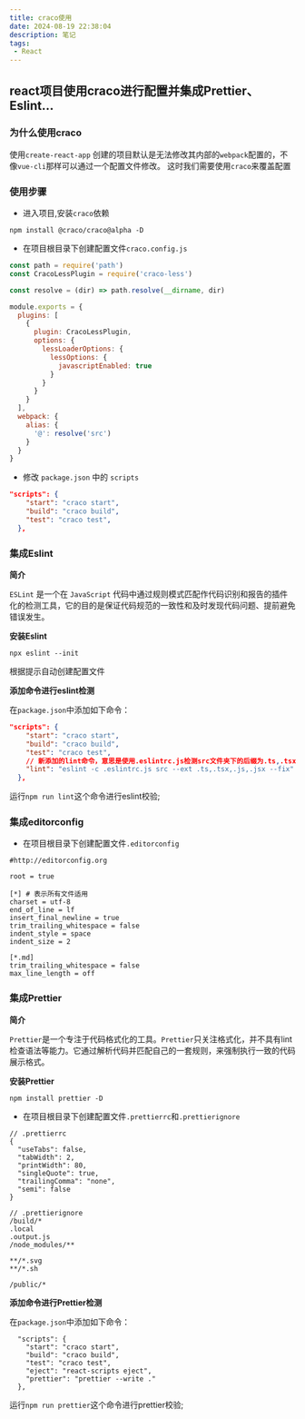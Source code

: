 ```yaml
---
title: craco使用
date: 2024-08-19 22:38:04
description: 笔记
tags:
 - React 
---
```




## react项目使用craco进行配置并集成Prettier、Eslint...

### 为什么使用craco

使用`create-react-app` 创建的项目默认是无法修改其内部的`webpack`配置的，不像`vue-cli`那样可以通过一个配置文件修改。 这时我们需要使用`craco`来覆盖配置

### 使用步骤

- 进入项目,安装`craco`依赖

```
npm install @craco/craco@alpha -D
```

- 在项目根目录下创建配置文件`craco.config.js`

```js
const path = require('path')
const CracoLessPlugin = require('craco-less')

const resolve = (dir) => path.resolve(__dirname, dir)

module.exports = {
  plugins: [
    { 
      plugin: CracoLessPlugin,
      options: {
        lessLoaderOptions: {
          lessOptions: {
            javascriptEnabled: true
          }
        }
      }
    }
  ],
  webpack: {
    alias: {
      '@': resolve('src')
    }
  }
}

```

- 修改 `package.json` 中的 `scripts`

```json
"scripts": {
    "start": "craco start",
    "build": "craco build",
    "test": "craco test",
  },
```

### 集成Eslint

**简介**

`ESLint` 是一个在 `JavaScript` 代码中通过规则模式匹配作代码识别和报告的插件化的检测工具，它的目的是保证代码规范的一致性和及时发现代码问题、提前避免错误发生。

**安装Eslint**

```
npx eslint --init
```

根据提示自动创建配置文件

**添加命令进行eslint检测**

在`package.json`中添加如下命令：

```json
"scripts": {
    "start": "craco start",
    "build": "craco build",
    "test": "craco test",
    // 新添加的lint命令，意思是使用.eslintrc.js检测src文件夹下的后缀为.ts,.tsx,.js,.jsx的所有文件,并对可自动修复的eslint报错进行修复
    "lint": "eslint -c .eslintrc.js src --ext .ts,.tsx,.js,.jsx --fix"
  },

```

运行`npm run lint`这个命令进行eslint校验;

### 集成editorconfig

- 在项目根目录下创建配置文件`.editorconfig`

```
#http://editorconfig.org

root = true

[*] # 表示所有文件适用
charset = utf-8
end_of_line = lf
insert_final_newline = true
trim_trailing_whitespace = false
indent_style = space
indent_size = 2

[*.md]
trim_trailing_whitespace = false
max_line_length = off
```

### 集成Prettier

**简介**

`Prettier`是一个专注于代码格式化的工具。`Prettier`只关注格式化，并不具有lint检查语法等能力。它通过解析代码并匹配自己的一套规则，来强制执行一致的代码展示格式。

**安装Prettier**

```
npm install prettier -D
```

- 在项目根目录下创建配置文件`.prettierrc`和`.prettierignore`

```
// .prettierrc
{
  "useTabs": false,
  "tabWidth": 2,
  "printWidth": 80,
  "singleQuote": true,
  "trailingComma": "none",
  "semi": false
}
```

```
// .prettierignore
/build/*
.local
.output.js
/node_modules/**

**/*.svg
**/*.sh

/public/*
```

**添加命令进行Prettier检测**

在`package.json`中添加如下命令：

```
  "scripts": {
    "start": "craco start",
    "build": "craco build",
    "test": "craco test",
    "eject": "react-scripts eject",
    "prettier": "prettier --write ."
  },
```

运行`npm run prettier`这个命令进行prettier校验;